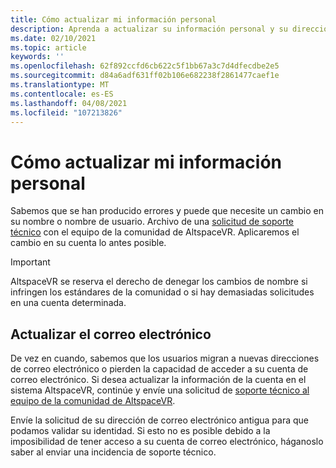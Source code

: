 ```yaml
---
title: Cómo actualizar mi información personal
description: Aprenda a actualizar su información personal y su dirección de correo electrónico en su cuenta de AltspaceVR o envíe un problema de soporte técnico.
ms.date: 02/10/2021
ms.topic: article
keywords: ''
ms.openlocfilehash: 62f892ccfd6cb622c5f1bb67a3c7d4dfecdbe2e5
ms.sourcegitcommit: d84a6adf631ff02b106e682238f2861477caef1e
ms.translationtype: MT
ms.contentlocale: es-ES
ms.lasthandoff: 04/08/2021
ms.locfileid: "107213826"
---
```

# <a name="how-do-i-update-my-personal-information"></a>Cómo actualizar mi información personal

Sabemos que se han producido errores y puede que necesite un cambio en su nombre o nombre de usuario. Archivo de una [solicitud de soporte técnico](https://help.altvr.com/hc/requests/new) con el equipo de la comunidad de AltspaceVR. Aplicaremos el cambio en su cuenta lo antes posible.

> [!IMPORTANT]
> AltspaceVR se reserva el derecho de denegar los cambios de nombre si infringen los estándares de la comunidad o si hay demasiadas solicitudes en una cuenta determinada.

## <a name="updating-your-email"></a>Actualizar el correo electrónico

De vez en cuando, sabemos que los usuarios migran a nuevas direcciones de correo electrónico o pierden la capacidad de acceder a su cuenta de correo electrónico. Si desea actualizar la información de la cuenta en el sistema AltspaceVR, continúe y envíe una solicitud de [soporte técnico al equipo de la comunidad de AltspaceVR](https://help.altvr.com/hc/requests/new). 

Envíe la solicitud de su dirección de correo electrónico antigua para que podamos validar su identidad. Si esto no es posible debido a la imposibilidad de tener acceso a su cuenta de correo electrónico, háganoslo saber al enviar una incidencia de soporte técnico.